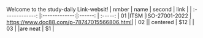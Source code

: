Welcome to the study-daily Link-websit!
| nmber            | name         | second  |  link  |
| :-------------: |:-------------:|:------:  | :-----: 
| 01      |ITSM |ISO-27001-2022 | https://www.doc88.com/p-78747015566806.html|
| 02      || centered      |   $12 |
| 03 | |are neat      |    $1 |
